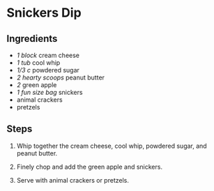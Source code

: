 # Snickers Dip

## Ingredients

- *1 block* cream cheese
- *1 tub* cool whip
- *1/3 c* powdered sugar
- *2 hearty scoops* peanut butter
- *2* green apple
- *1 fun size bag* snickers
- animal crackers
- pretzels

## Steps

1. Whip together the cream cheese, cool whip, powdered sugar, and peanut butter.

2. Finely chop and add the green apple and snickers.

3. Serve with animal crackers or pretzels.

